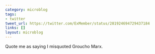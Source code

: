```yaml
---
category: microblog
tags:
- twitter
tweet_url: https://twitter.com/ExMember/status/281924694729437184
links: []
layout: microblog
---
```

Quote me as saying I misquoted Groucho Marx.

